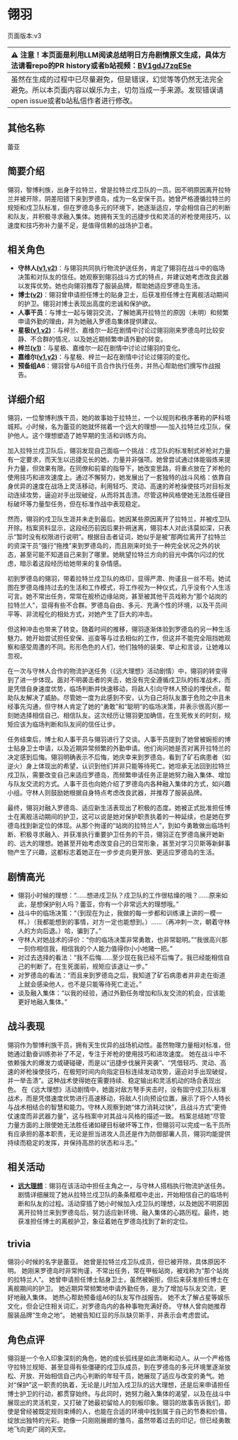 # 翎羽
页面版本:v3
 

| :warning: 注意！本页面是利用LLM阅读总结明日方舟剧情原文生成，具体方法请看repo的PR history或者b站视频：[BV1gdJ7zqESe](https://www.bilibili.com/video/BV1gdJ7zqESe/)         |
|:----------------------------|
| 虽然在生成的过程中已尽量避免，但是错误，幻觉等等仍然无法完全避免。所以本页面内容以娱乐为主，切勿当成一手来源。发现错误请open issue或者b站私信作者进行修改。|



## 其他名称
蕾亚
## 简要介绍
翎羽，黎博利族，出身于拉特兰，曾是拉特兰戍卫队的一员。因不明原因离开拉特兰并被开除，阴差阳错下来到罗德岛，成为一名安保干员。她曾严格遵循拉特兰的规矩和戍卫队标准，但在罗德岛多元的环境下，她逐渐适应，学会相信自己的判断和队友，并积极寻求融入集体。她拥有天生的迅捷步伐和灵活的斧枪使用技巧，以速度和技巧弥补力量不足，是值得信赖的战场护卫者。
## 相关角色
-   **守林人([v1](../chars/char_158_milu.md),[v2](char_158_milu.md))**：与翎羽共同执行物流护送任务，肯定了翎羽在战斗中的临场决策和对队友的信任。她观察到翎羽战斗方式的特点，并建议她考虑改良武器以发挥优势。她也向翎羽推荐了服装品牌，帮助她适应罗德岛生活。
-   **博士([v2](extended_char_bo_shi.md))**：翎羽曾申请担任博士的贴身卫士，后获准担任博士在离舰活动期间的护卫。翎羽对博士表现出高度的忠诚和保护欲。
-   **人事干员**：与博士一起与翎羽交流，了解她离开拉特兰的原因（未明）和频繁申请外勤的理由，并为她融入罗德岛集体提供建议。
-   **星极([v1](../chars/char_274_astesi.md),[v2](char_274_astesi.md))**：与梓兰、嘉维尔一起在剧情中讨论过翎羽刚来罗德岛时比较安静、不合群的情况，以及她近期频繁申请外勤的转变。
-   **梓兰([v1](../chars/char_278_orchid.md))**：与星极、嘉维尔一起在剧情中讨论过翎羽的变化。
-   **嘉维尔([v1](../chars/char_187_ccheal.md),[v2](char_187_ccheal.md))**：与星极、梓兰一起在剧情中讨论过翎羽的变化。
-   **预备组A6**：翎羽曾与A6组干员合作执行任务，并热心帮助他们撰写作战报告。
## 详细介绍
翎羽，一位黎博利族干员，她的故事始于拉特兰，一个以规则和秩序著称的萨科塔城邦。小时候，名为蕾亚的她就怀揣着一个远大的理想——加入拉特兰戍卫队，保护他人。这个理想塑造了她早期的生活和训练方向。

加入拉特兰戍卫队后，翎羽发现自己面临一个挑战：戍卫队的标准制式斧枪对力量有一定要求，而天生以迅捷见长的她，力量并非强项。她曾尝试通过体能锻炼来提升力量，但效果有限。在同僚和前辈的指导下，她改变思路，将重点放在了斧枪的使用技巧和进攻速度上。通过不懈努力，她发展出了一套独特的战斗风格：依靠自身优异的速度在战场上灵活移动，利用轻巧、灵动、高速的斧枪操使技巧对目标发动连续攻势，逼迫对手出现破绽，从而将其击溃。尽管这种风格使她无法胜任硬目标破坏等力量型任务，但在标准作战中表现稳定。

然而，翎羽的戍卫队生涯并未走到最后。她因某些原因离开了拉特兰，并被戍卫队开除。档案资料显示，这段经历前因后果扑朔迷离，翎羽本人对此讳莫如深，只表示“暂时没有权限进行说明”。根据目击者证词，她似乎是被“那两位离开了拉特兰的资深干员”强行“拖拽”来到罗德岛的，而且刚来时处于一种完全状况之外的状态，甚至可能不知道自己来到了哪里。她眺望拉特兰方向的目光中偶尔闪过的忧虑，暗示着这段经历给她带来的复杂情感。

初到罗德岛的翎羽，带着拉特兰戍卫队的烙印，显得严肃、拘谨且一丝不苟。她试图在罗德岛维持过去的生活和工作模式，将工作视为一种仪式，几乎没有个人生活可言。她不常出任务，常常在舰桥边缘站岗，甚至被其他干员戏称为“那个站岗的拉特兰人”，显得有些不合群。罗德岛自由、多元、充满个性的环境，以及干员间平等、非流程化的相处方式，对她产生了巨大的冲击。

但这种冲击也带来了转变。随着时间的推移，翎羽逐渐体验到罗德岛的另一种生活魅力。她开始尝试担任安保、巡查等与过去相似的工作，但这并不能完全阻挡她观察和感受周遭的不同。形形色色的人们，他们独特的装束、举止和言谈，让她难以忽视。

在一次与守林人合作的物流护送任务（《远大理想》活动剧情）中，翎羽的转变得到了进一步体现。面对不明袭击者的夹击，她没有完全遵循戍卫队的标准战术，而是凭借自身速度优势，临场判断并快速移动，将敌人引向守林人预设的埋伏点，帮助队友解决了威胁。尽管她一度为此感到不安，认为自己将队友置于危险之中且未经事先沟通，但守林人肯定了她的“勇敢”和“聪明”的临场决策，并表示很高兴那一刻她选择相信自己、相信队友。这次经历让翎羽更加确信，在生死攸关的时刻，规矩应该为临场判断和队友间的信任让步。

任务结束后，博士和人事干员与翎羽进行了交谈。人事干员提到了她曾被婉拒的博士贴身卫士申请，以及近期异常频繁的外勤申请。他们询问她是否对离开拉特兰的决定感到后悔。翎羽明确表示不后悔，她庆幸来到罗德岛，看到了矿石病患者（如逆火）身上体现出的希望，认识到他们并非只能等待死亡。她坦承无法回到拉特兰戍卫队，需要改变自己来适应罗德岛，而频繁申请任务正是她努力融入集体、增加与队友交流的方式。人事干员也向她介绍了罗德岛内各种融入集体的方式，如兴趣小组。守林人则鼓励她根据自身特点考虑改良武器，并推荐了服装品牌。

最终，翎羽对融入罗德岛、适应新生活表现出了积极的态度。她被正式批准担任博士在离舰活动期间的护卫，这可以说是她对保护职责执着的一种延续，也是她在罗德岛找到新定位的体现。从那个拘谨的“站岗的拉特兰人”，到如今勇敢做出临场判断、积极寻求融入、并获准执行重要护卫任务的干员，翎羽正在罗德岛展开她新的、远大的理想。她甚至开始考虑改变自己的日常形象，甚至对学习贝斯等新鲜事物产生了兴趣，这都标志着她正在一步步走向更开放、更适应罗德岛的生活。
## 剧情高光
- 翎羽小时候的理想：“......想进戍卫队？戍卫队的工作很枯燥的哦？......原来如此，是想保护别人吗？蕾亚，你有一个非常远大的理想哦。”
- 战斗中的临场决策：“（到现在为止，我做的每一步都和训练课上讲的一模一样。）（我都能想到的事情，对方一定也能想到。）......（再冲刺一次，朝着守林人的方向后退。）哈，骗到了。”
- 守林人对她战术的评价：“你的临场决策非常勇敢，也非常聪明。”“我很高兴那一刻你相信我，相信我的个人能力值得你小小地赌一把。”
- 对过去选择的看法：“我不后悔......至少现在我已经不后悔了。我已经能相信自己的判断了。在生死面前，规矩应该退让一步。”
- 对罗德岛的看法：“而且来到罗德岛之后，我知道了矿石病患者并非走在街道上就会感染他人，也不是只能等待死亡走近。”
- 谈及融入集体：“以我的经验，通过外勤任务增加和队友交流的机会，应该能更好地融入集体。”
## 战斗表现
翎羽作为黎博利族干员，拥有天生优异的战场机动性。虽然物理力量相对标准，但她通过勤奋训练弥补了不足，专注于斧枪的使用技巧和进攻速度。
她在战斗中不依赖强大的爆发力或硬碰硬，而是以“迅捷步伐展开突袭”、“凭借轻巧、灵动、高速的斧枪操使技巧，在极短时间内向指定目标连续发动攻势，逼迫对手出现破绽，并一举击溃”。这种战术使得她在需要持续、稳定输出和灵活机动的场合表现出色。
在《远大理想》活动剧情中，她面对敌方弩手夹击时，没有固守戍卫队标准战术，而是凭借速度优势进行高速移动，将敌人引向预设位置，展示了将个人特长与战术相结合的智慧和能力。守林人观察到她“体力消耗过快”，且战斗方式“更倚仗速度而非武器力量”，这与档案中对其战斗风格的描述一致。
档案总结她“尽管力量方面的上限使她无法胜任诸如硬目标破坏等工作，但翎羽可以完成一名干员所有应承担的基本职责，无论是担当进攻人员还是作为防御部署人员，翎羽均能提供持续而稳定的发挥，并保持高昂的状态和斗志。”
## 相关活动
-   **[远大理想](../stories/story_falco_set_1.md)**：翎羽在该活动中担任主角之一，与守林人搭档执行物流护送任务。剧情详细展现了她从拉特兰戍卫队的条条框框中走出，开始相信自己的临场判断和队友的过程。活动穿插了她小时候加入戍卫队的理想，以及她因不明原因离开拉特兰来到罗德岛后，努力适应新环境、融入集体的心路历程。最终，她获准担任博士的离舰护卫，象征着她在罗德岛找到了新的定位。
## trivia
翎羽小时候的名字是蕾亚。
她曾是拉特兰戍卫队成员，但已被开除，具体原因不明。
她刚来罗德岛时非常拘谨，不常出任务，常在甲板站岗，被戏称为“那个站岗的拉特兰人”。
她曾申请担任博士贴身卫士，虽然被婉拒，但后来获准担任博士在离舰期间的护卫。
她近期异常频繁地申请外勤任务，是为了增加与队友交流，更好地融入集体。
她热心帮助预备组A6的队友写作战报告。
她不太了解占星等娱乐文化，但会记住相关词汇，对罗德岛内的各种事物充满好奇。
守林人曾向她推荐服装品牌“生命之地”。
她被告知红豆的乐队缺贝斯手，并表示会考虑尝试。
## 角色点评
翎羽是一个令人印象深刻的角色，她的成长弧线是如此清晰和动人。从一个严格恪守拉特兰规矩、甚至显得有些僵硬的戍卫队成员，到在罗德岛的多元环境里逐渐放松、开放、开始相信自己内心判断的年轻干员，她展现了适应与改变的勇气。她对“保护”这一职责的执着，无论是儿时加入戍卫队的远大理想，还是后来申请担任博士护卫的行动，都贯穿始终。与此同时，她努力融入集体的渴望，以及在战斗中展现出的灵活机变，又打破了她最初留给人的刻板印象。翎羽的故事告诉我们，即使是曾经被既定规则束缚的人，也能在合适的环境中找到属于自己的节奏和价值，绽放出独特的光彩。她像一只刚刚展翅的雏鸟，虽然带着过去的印记，但已经勇敢地飞向更广阔的天空。